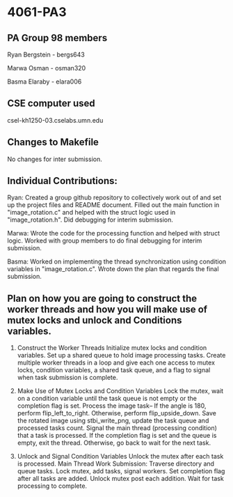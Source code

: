 # 4061-PA3

## PA Group 98 members

Ryan Bergstein - bergs643

Marwa Osman - osman320

Basma Elaraby - elara006

## CSE computer used

csel-kh1250-03.cselabs.umn.edu

## Changes to Makefile

No changes for inter submission.

## Individual Contributions: 

Ryan: Created a group github repository to collectively work out of and set up the project files and README document. Filled out the main function in "image_rotation.c" and helped with the struct logic used in "image_rotation.h". Did debugging for interim submission.

Marwa: Wrote the code for the processing function and helped with struct logic. Worked with group members to do final debugging for interim submission.  

Basma: Worked on implementing the thread synchronization using condition variables in "image_rotation.c". Wrote down the plan that regards the final submission. 

## Plan on how you are going to construct the worker threads and how you will make use of mutex locks and unlock and Conditions variables.

1) Construct the Worker Threads
   Initialize mutex locks and condition variables.
   Set up a shared queue to hold image processing tasks.
   Create multiple worker threads in a loop and give each one access to mutex locks, condition variables, a shared task queue, and a flag to signal when task submission is complete.

2) Make Use of Mutex Locks and Condition Variables
   Lock the mutex, wait on a condition variable until the task queue is not empty or the completion flag is set.
   Process the image task– If the angle is 180, perform flip_left_to_right. Otherwise, perform flip_upside_down.
   Save the rotated image using stbi_write_png, update the task queue and processed tasks count.
   Signal the main thread (processing condition) that a task is processed.
   If the completion flag is set and the queue is empty, exit the thread. Otherwise, go back to wait for the next task.


3) Unlock and Signal Condition Variables
   Unlock the mutex after each task is processed.
   Main Thread Work Submission:
   Traverse directory and queue tasks.
   Lock mutex, add tasks, signal workers.
   Set completion flag after all tasks are added.
   Unlock mutex post each addition.
   Wait for task processing to complete.


